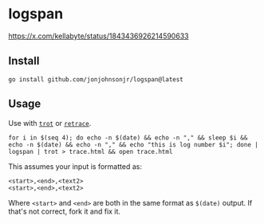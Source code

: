 # logspan

https://x.com/kellabyte/status/1843436926214590633

## Install

```
go install github.com/jonjohnsonjr/logspan@latest
```

## Usage

Use with [`trot`](https://github.com/jonjohnsonjr/trot) or [`retrace`](https://github.com/jonjohnsonjr/retrace).

```
for i in $(seq 4); do echo -n $(date) && echo -n "," && sleep $i && echo -n $(date) && echo -n "," && echo "this is log number $i"; done | logspan | trot > trace.html && open trace.html
```

This assumes your input is formatted as:

```
<start>,<end>,<text2>
<start>,<end>,<text2>
```

Where `<start>` and `<end>` are both in the same format as `$(date)` output.
If that's not correct, fork it and fix it.
